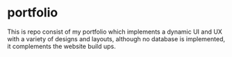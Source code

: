# portfolio
This is repo consist of my portfolio which implements a dynamic UI and UX with a variety of designs and layouts, although no database is implemented, it complements the website build ups.
